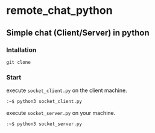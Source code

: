 # remote_chat_python

## Simple chat (Client/Server) in python 


### Intallation 

`git clone `






### Start

execute `socket_client.py` on the client machine.
```bash
:~$ python3 socket_client.py  
```

execute `socket_server.py` on your machine.
```bash
:~$ python3 socket_server.py  
```
